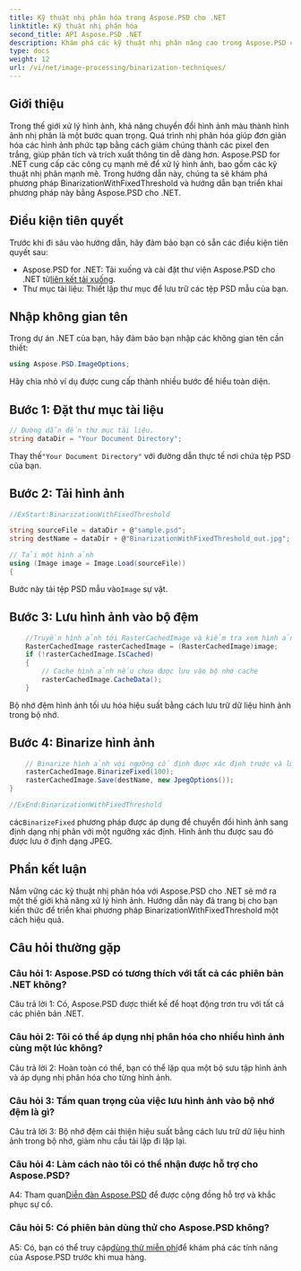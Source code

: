 ```yaml
---
title: Kỹ thuật nhị phân hóa trong Aspose.PSD cho .NET
linktitle: Kỹ thuật nhị phân hóa
second_title: API Aspose.PSD .NET
description: Khám phá các kỹ thuật nhị phân nâng cao trong Aspose.PSD cho .NET. Chuyển đổi hình ảnh màu sang nhị phân một cách dễ dàng bằng phương pháp BinarizationWithFixedThreshold.
type: docs
weight: 12
url: /vi/net/image-processing/binarization-techniques/
---
```

## Giới thiệu

Trong thế giới xử lý hình ảnh, khả năng chuyển đổi hình ảnh màu thành hình ảnh nhị phân là một bước quan trọng. Quá trình nhị phân hóa giúp đơn giản hóa các hình ảnh phức tạp bằng cách giảm chúng thành các pixel đen trắng, giúp phân tích và trích xuất thông tin dễ dàng hơn. Aspose.PSD for .NET cung cấp các công cụ mạnh mẽ để xử lý hình ảnh, bao gồm các kỹ thuật nhị phân mạnh mẽ. Trong hướng dẫn này, chúng ta sẽ khám phá phương pháp BinarizationWithFixedThreshold và hướng dẫn bạn triển khai phương pháp này bằng Aspose.PSD cho .NET.

## Điều kiện tiên quyết

Trước khi đi sâu vào hướng dẫn, hãy đảm bảo bạn có sẵn các điều kiện tiên quyết sau:

-  Aspose.PSD for .NET: Tải xuống và cài đặt thư viện Aspose.PSD cho .NET từ[liên kết tải xuống](https://releases.aspose.com/psd/net/).
- Thư mục tài liệu: Thiết lập thư mục để lưu trữ các tệp PSD mẫu của bạn.

## Nhập không gian tên

Trong dự án .NET của bạn, hãy đảm bảo bạn nhập các không gian tên cần thiết:

```csharp
using Aspose.PSD.ImageOptions;
```

Hãy chia nhỏ ví dụ được cung cấp thành nhiều bước để hiểu toàn diện.

## Bước 1: Đặt thư mục tài liệu

```csharp
// Đường dẫn đến thư mục tài liệu.
string dataDir = "Your Document Directory";
```

 Thay thế`"Your Document Directory"` với đường dẫn thực tế nơi chứa tệp PSD của bạn.

## Bước 2: Tải hình ảnh

```csharp
//ExStart:BinarizationWithFixedThreshold

string sourceFile = dataDir + @"sample.psd";
string destName = dataDir + @"BinarizationWithFixedThreshold_out.jpg";

// Tải một hình ảnh
using (Image image = Image.Load(sourceFile))
{
```

 Bước này tải tệp PSD mẫu vào`Image` sự vật.

## Bước 3: Lưu hình ảnh vào bộ đệm

```csharp
	//Truyền hình ảnh tới RasterCachedImage và kiểm tra xem hình ảnh có được lưu vào bộ nhớ đệm không
	RasterCachedImage rasterCachedImage = (RasterCachedImage)image;
	if (!rasterCachedImage.IsCached)
	{
		// Cache hình ảnh nếu chưa được lưu vào bộ nhớ cache
		rasterCachedImage.CacheData();
	}
```

Bộ nhớ đệm hình ảnh tối ưu hóa hiệu suất bằng cách lưu trữ dữ liệu hình ảnh trong bộ nhớ.

## Bước 4: Binarize hình ảnh

```csharp
	// Binarize hình ảnh với ngưỡng cố định được xác định trước và lưu hình ảnh kết quả
	rasterCachedImage.BinarizeFixed(100);
	rasterCachedImage.Save(destName, new JpegOptions());
}

//ExEnd:BinarizationWithFixedThreshold
```

 các`BinarizeFixed` phương pháp được áp dụng để chuyển đổi hình ảnh sang định dạng nhị phân với một ngưỡng xác định. Hình ảnh thu được sau đó được lưu ở định dạng JPEG.

## Phần kết luận

Nắm vững các kỹ thuật nhị phân hóa với Aspose.PSD cho .NET sẽ mở ra một thế giới khả năng xử lý hình ảnh. Hướng dẫn này đã trang bị cho bạn kiến thức để triển khai phương pháp BinarizationWithFixedThreshold một cách hiệu quả.

## Câu hỏi thường gặp

### Câu hỏi 1: Aspose.PSD có tương thích với tất cả các phiên bản .NET không?

Câu trả lời 1: Có, Aspose.PSD được thiết kế để hoạt động trơn tru với tất cả các phiên bản .NET.

### Câu hỏi 2: Tôi có thể áp dụng nhị phân hóa cho nhiều hình ảnh cùng một lúc không?

Câu trả lời 2: Hoàn toàn có thể, bạn có thể lặp qua một bộ sưu tập hình ảnh và áp dụng nhị phân hóa cho từng hình ảnh.

### Câu hỏi 3: Tầm quan trọng của việc lưu hình ảnh vào bộ nhớ đệm là gì?

Câu trả lời 3: Bộ nhớ đệm cải thiện hiệu suất bằng cách lưu trữ dữ liệu hình ảnh trong bộ nhớ, giảm nhu cầu tải lặp đi lặp lại.

### Câu hỏi 4: Làm cách nào tôi có thể nhận được hỗ trợ cho Aspose.PSD?

 A4: Tham quan[Diễn đàn Aspose.PSD](https://forum.aspose.com/c/psd/34) để được cộng đồng hỗ trợ và khắc phục sự cố.

### Câu hỏi 5: Có phiên bản dùng thử cho Aspose.PSD không?

 A5: Có, bạn có thể truy cập[dùng thử miễn phí](https://releases.aspose.com/)để khám phá các tính năng của Aspose.PSD trước khi mua hàng.